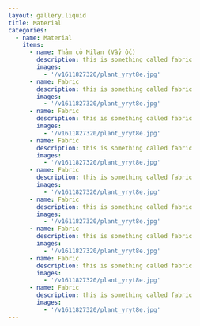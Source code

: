 ```yaml
---
layout: gallery.liquid
title: Material
categories:
  - name: Material
    items:
      - name: Thảm cỏ Milan (Vẩy ốc)
        description: this is something called fabric
        images:
          - '/v1611827320/plant_yryt8e.jpg'
      - name: Fabric
        description: this is something called fabric
        images:
          - '/v1611827320/plant_yryt8e.jpg'
      - name: Fabric
        description: this is something called fabric
        images:
          - '/v1611827320/plant_yryt8e.jpg'
      - name: Fabric
        description: this is something called fabric
        images:
          - '/v1611827320/plant_yryt8e.jpg'
      - name: Fabric
        description: this is something called fabric
        images:
          - '/v1611827320/plant_yryt8e.jpg'
      - name: Fabric
        description: this is something called fabric
        images:
          - '/v1611827320/plant_yryt8e.jpg'
      - name: Fabric
        description: this is something called fabric
        images:
          - '/v1611827320/plant_yryt8e.jpg'
      - name: Fabric
        description: this is something called fabric
        images:
          - '/v1611827320/plant_yryt8e.jpg'
      - name: Fabric
        description: this is something called fabric
        images:
          - '/v1611827320/plant_yryt8e.jpg'
---
```


